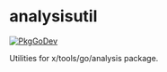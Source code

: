 # analysisutil

[![PkgGoDev](https://pkg.go.dev/badge/github.com/gostaticanalysis/analysisutil)](https://pkg.go.dev/github.com/gostaticanalysis/analysisutil)

Utilities for x/tools/go/analysis package.
